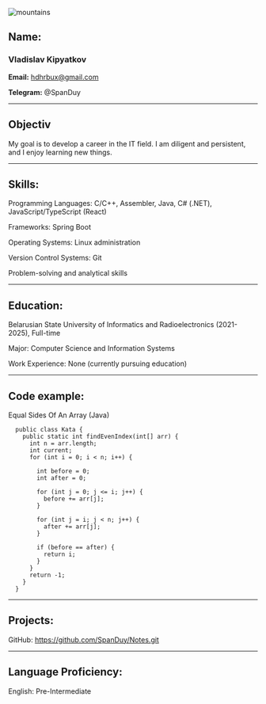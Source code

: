 ![mountains](https://sun9-73.userapi.com/impg/VT_PJsmH9wEdu6QsudIu1jM43WdnEeEEq-0eWw/-AKxFAC_ao0.jpg?size=2560x1438&quality=96&sign=e25ee85839ca720d0181747a1717a82d&type=album)

## Name:
### Vladislav Kipyatkov

**Email:** 
hdhrbux@gmail.com

**Telegram:** 
@SpanDuy

---
## Objectiv

My goal is to develop a career in the IT field. I am diligent and persistent, and I enjoy learning new things.

---
## Skills:

Programming Languages: C/C++, Assembler, Java, C# (.NET), JavaScript/TypeScript (React)

Frameworks: Spring Boot

Operating Systems: Linux administration

Version Control Systems: Git

Problem-solving and analytical skills

---
## Education:
Belarusian State University of Informatics and Radioelectronics (2021-2025), Full-time

Major: Computer Science and Information Systems

Work Experience:
None (currently pursuing education)

---
## Code example:
Equal Sides Of An Array (Java)
```
  public class Kata {
    public static int findEvenIndex(int[] arr) {
      int n = arr.length;
      int current;
      for (int i = 0; i < n; i++) {
      
        int before = 0;
        int after = 0;
      
        for (int j = 0; j <= i; j++) {
          before += arr[j];
        }
      
        for (int j = i; j < n; j++) {
          after += arr[j];
        }
      
        if (before == after) {
          return i;
        }
      }
      return -1;
    }
  }
```
---
## Projects:
GitHub: https://github.com/SpanDuy/Notes.git

---
## Language Proficiency:
English: Pre-Intermediate

